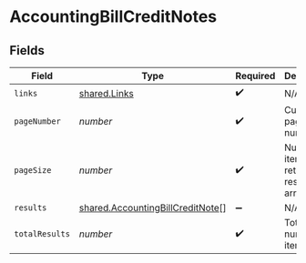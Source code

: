 # AccountingBillCreditNotes


## Fields

| Field                                                                                       | Type                                                                                        | Required                                                                                    | Description                                                                                 |
| ------------------------------------------------------------------------------------------- | ------------------------------------------------------------------------------------------- | ------------------------------------------------------------------------------------------- | ------------------------------------------------------------------------------------------- |
| `links`                                                                                     | [shared.Links](../../../sdk/models/shared/links.md)                                         | :heavy_check_mark:                                                                          | N/A                                                                                         |
| `pageNumber`                                                                                | *number*                                                                                    | :heavy_check_mark:                                                                          | Current page number.                                                                        |
| `pageSize`                                                                                  | *number*                                                                                    | :heavy_check_mark:                                                                          | Number of items to return in results array.                                                 |
| `results`                                                                                   | [shared.AccountingBillCreditNote](../../../sdk/models/shared/accountingbillcreditnote.md)[] | :heavy_minus_sign:                                                                          | N/A                                                                                         |
| `totalResults`                                                                              | *number*                                                                                    | :heavy_check_mark:                                                                          | Total number of items.                                                                      |